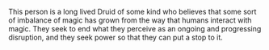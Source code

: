 This person is a long lived Druid of some kind who believes that some sort of imbalance of magic has grown from the way that humans interact with magic. They seek to end what they perceive as an ongoing and progressing disruption, and they seek power so that they can put a stop to it.
